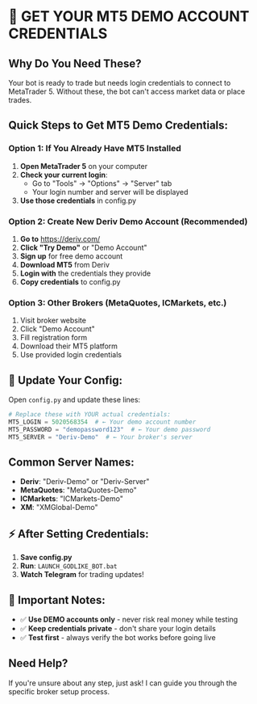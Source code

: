 # 🔑 GET YOUR MT5 DEMO ACCOUNT CREDENTIALS

## Why Do You Need These?
Your bot is ready to trade but needs login credentials to connect to MetaTrader 5. Without these, the bot can't access market data or place trades.

## Quick Steps to Get MT5 Demo Credentials:

### Option 1: If You Already Have MT5 Installed
1. **Open MetaTrader 5** on your computer
2. **Check your current login**:
   - Go to "Tools" → "Options" → "Server" tab
   - Your login number and server will be displayed
3. **Use those credentials** in config.py

### Option 2: Create New Deriv Demo Account (Recommended)
1. **Go to** https://deriv.com/
2. **Click "Try Demo"** or "Demo Account"
3. **Sign up** for free demo account
4. **Download MT5** from Deriv
5. **Login with** the credentials they provide
6. **Copy credentials** to config.py

### Option 3: Other Brokers (MetaQuotes, ICMarkets, etc.)
1. Visit broker website
2. Click "Demo Account" 
3. Fill registration form
4. Download their MT5 platform
5. Use provided login credentials

## 📝 Update Your Config:

Open `config.py` and update these lines:

```python
# Replace these with YOUR actual credentials:
MT5_LOGIN = 5020568354  # ← Your demo account number
MT5_PASSWORD = "demopassword123"  # ← Your demo password  
MT5_SERVER = "Deriv-Demo"  # ← Your broker's server
```

## Common Server Names:
- **Deriv**: "Deriv-Demo" or "Deriv-Server"
- **MetaQuotes**: "MetaQuotes-Demo" 
- **ICMarkets**: "ICMarkets-Demo"
- **XM**: "XMGlobal-Demo"

## ⚡ After Setting Credentials:

1. **Save config.py**
2. **Run**: `LAUNCH_GODLIKE_BOT.bat`
3. **Watch Telegram** for trading updates!

## 🚨 Important Notes:

- ✅ **Use DEMO accounts only** - never risk real money while testing
- ✅ **Keep credentials private** - don't share your login details
- ✅ **Test first** - always verify the bot works before going live

## Need Help?
If you're unsure about any step, just ask! I can guide you through the specific broker setup process.
